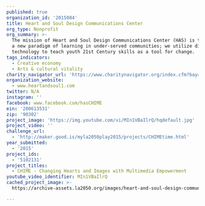 ```yaml
---
published: true
organization_id: '2015084'
title: Heart and Soul Design Communications Center
org_type: Nonprofit
org_summary: >-
  The mission of Heart and Soul Design Communications Center (HAS) is to create
  a new paradigm of learning in under-served communities; we utilize digital
  technology to teach youth 21st Century skills as a tool for change.
tags_indicators:
  - Creative economy
  - Arts & cultural vitality
charity_navigator_url: 'https://www.charitynavigator.org/index.cfm?bay=search.profile&ein=200613531'
organization_website:
  - www.heartandsoul1.com
twitter: N/A
instagram: ''
facebook: www.facebook.com/hasCHIME
ein: '200613531'
zip: '90302'
project_image: 'https://img.youtube.com/vi/MIn1VBaIlrQ/hqdefault.jpg'
project_video: ''
challenge_url:
  - 'http://maker.good.is/myla2050play2015/projects/CHIMEtime.html'
year_submitted:
  - '2015'
project_ids:
  - '5102131'
project_titles:
  - CHIME - Changing Hearts and Images with Multimedia Empowerment
youtube_video_identifier: MIn1VBaIlrQ
cached_project_image: >-
  https://archive-assets.la2050.org/images/heart-and-soul-design-communications-center/img.youtube.com/vi/MIn1VBaIlrQ/hqdefault.jpg

---
```

